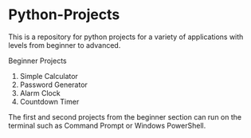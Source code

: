 # Python-Projects
This is a repository for python projects for a variety of applications with levels from beginner to advanced.

Beginner Projects

1) Simple Calculator
2) Password Generator
3) Alarm Clock
4) Countdown Timer

The first and second projects from the beginner section can run on the terminal such as Command Prompt or Windows PowerShell.
